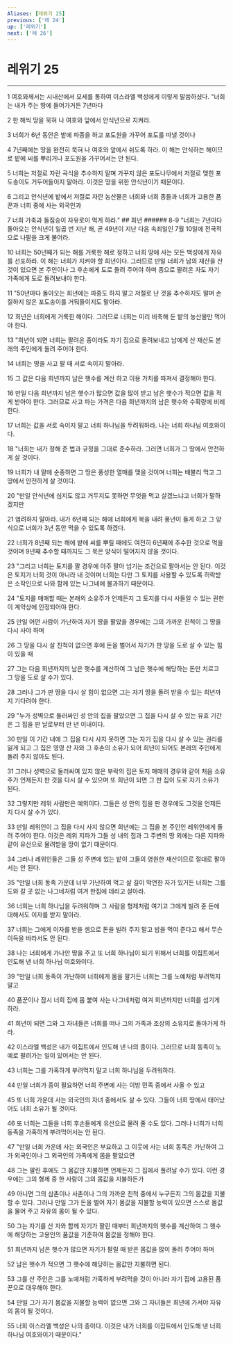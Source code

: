 ```yaml
---
Aliases: [레위기 25]
previous: ['레 24']
up: ['레위기']
next: ['레 26']
---
```

# 레위기 25

***


1 여호와께서는 시내산에서 모세를 통하여 이스라엘 백성에게 이렇게 말씀하셨다. "너희는 내가 주는 땅에 들어가거든 7년마다 

2 한 해씩 땅을 묵혀 나 여호와 앞에서 안식년으로 지켜라. 

3 너희가 6년 동안은 밭에 파종을 하고 포도원을 가꾸어 포도를 따낼 것이나 

4 7년째에는 땅을 완전히 묵혀 나 여호와 앞에서 쉬도록 하라. 이 해는 안식하는 해이므로 밭에 씨를 뿌리거나 포도원을 가꾸어서는 안 된다. 

5 너희는 저절로 자란 곡식을 추수하지 말며 가꾸지 않은 포도나무에서 저절로 맺힌 포도송이도 거두어들이지 말아라. 이것은 땅을 위한 안식년이기 때문이다. 

6 그리고 안식년에 밭에서 저절로 자란 농산물은 너희와 너희 종들과 너희가 고용한 품꾼과 너희 중에 사는 외국인과 

7 너희 가축과 들짐승이 자유로이 먹게 하라." ## 희년 ###### 8-9 "너희는 7년마다 돌아오는 안식년이 일곱 번 지난 해, 곧 49년이 지난 다음 속죄일인 7월 10일에 전국적으로 나팔을 크게 불어라. 

10 너희는 50년째가 되는 해를 거룩한 해로 정하고 너희 땅에 사는 모든 백성에게 자유를 선포하라. 이 해는 너희가 지켜야 할 희년이다. 그러므로 만일 너희가 남의 재산을 산 것이 있으면 본 주인이나 그 후손에게 도로 돌려 주어야 하며 종으로 팔려온 자도 자기 가족에게 도로 돌려보내야 한다. 

11 "50년마다 돌아오는 희년에는 파종도 하지 말고 저절로 난 것을 추수하지도 말며 손질하지 않은 포도송이를 거둬들이지도 말아라. 

12 희년은 너희에게 거룩한 해이다. 그러므로 너희는 미리 비축해 둔 밭의 농산물만 먹어야 한다. 

13 "희년이 되면 너희는 팔려온 종이라도 자기 집으로 돌려보내고 남에게 산 재산도 본래의 주인에게 돌려 주어야 한다. 

14 너희는 땅을 사고 팔 때 서로 속이지 말아라. 

15 그 값은 다음 희년까지 남은 햇수를 계산 하고 이용 가치를 따져서 결정해야 한다. 

16 만일 다음 희년까지 남은 햇수가 많으면 값을 많이 받고 남은 햇수가 적으면 값을 적게 받아야 한다. 그러므로 사고 파는 가격은 다음 희년까지의 남은 햇수와 수확량에 비례한다. 

17 너희는 값을 서로 속이지 말고 너희 하나님을 두려워하라. 나는 너희 하나님 여호와이다. 

18 "너희는 내가 정해 준 법과 규정을 그대로 준수하라. 그러면 너희가 그 땅에서 안전하게 살 것이다. 

19 너희가 내 말에 순종하면 그 땅은 풍성한 열매를 맺을 것이며 너희는 배불리 먹고 그 땅에서 안전하게 살 것이다. 

20 "만일 안식년에 심지도 않고 거두지도 못하면 무엇을 먹고 살겠느냐고 너희가 말하겠지만 

21 염려하지 말아라. 내가 6년째 되는 해에 너희에게 복을 내려 풍년이 들게 하고 그 양식으로 너희가 3년 동안 먹을 수 있도록 하겠다. 

22 너희가 8년째 되는 해에 밭에 씨를 뿌릴 때에도 여전히 6년째에 추수한 것으로 먹을 것이며 9년째 추수할 때까지도 그 묵은 양식이 떨어지지 않을 것이다. 

23 "그리고 너희는 토지를 팔 경우에 아주 팔아 넘기는 조건으로 팔아서는 안 된다. 이것은 토지가 너희 것이 아니라 내 것이며 너희는 다만 그 토지를 사용할 수 있도록 허락받은 소작인으로 나와 함께 있는 나그네에 불과하기 때문이다. 

24 "토지를 매매할 때는 본래의 소유주가 언제든지 그 토지를 다시 사들일 수 있는 권한이 계약상에 인정되어야 한다. 

25 만일 어떤 사람이 가난하여 자기 땅을 팔았을 경우에는 그의 가까운 친척이 그 땅을 다시 사야 하며 

26 그 땅을 다시 살 친척이 없으면 후에 돈을 벌어서 자기가 판 땅을 도로 살 수 있는 힘이 있을 때 

27 그는 다음 희년까지의 남은 햇수를 계산하여 그 남은 햇수에 해당하는 돈만 치르고 그 땅을 도로 살 수가 있다. 

28 그러나 그가 판 땅을 다시 살 힘이 없으면 그는 자기 땅을 돌려 받을 수 있는 희년까지 기다려야 한다. 

29 "누가 성벽으로 둘러싸인 성 안의 집을 팔았으면 그 집을 다시 살 수 있는 유효 기간은 그 집을 판 날로부터 만 년 이내이다. 

30 만일 이 기간 내에 그 집을 다시 사지 못하면 그는 자기 집을 다시 살 수 있는 권리를 잃게 되고 그 집은 영영 산 자와 그 후손의 소유가 되어 희년이 되어도 본래의 주인에게 돌려 주지 않아도 된다. 

31 그러나 성벽으로 둘러싸여 있지 않은 부락의 집은 토지 매매의 경우와 같이 처음 소유주가 언제든지 판 것을 다시 살 수 있으며 또 희년이 되면 그 판 집이 도로 자기 소유가 된다. 

32 그렇지만 레위 사람만은 예외이다. 그들은 성 안의 집을 판 경우에도 그것을 언제든지 다시 살 수가 있다. 

33 만일 레위인이 그 집을 다시 사지 않으면 희년에는 그 집을 본 주인인 레위인에게 돌려 주어야 한다. 이것은 레위 지파가 그들 성 내의 집과 그 주변의 땅 외에는 다른 지파와 같이 유산으로 물려받을 땅이 없기 때문이다. 

34 그러나 레위인들은 그들 성 주변에 있는 밭이 그들의 영원한 재산이므로 절대로 팔아서는 안 된다. 

35 "만일 너희 동족 가운데 너무 가난하여 먹고 살 길이 막연한 자가 있거든 너희는 그를 도와 갈 곳 없는 나그네처럼 여겨 한집에 데리고 살아라. 

36 너희는 너희 하나님을 두려워하며 그 사람을 형제처럼 여기고 그에게 빌려 준 돈에 대해서도 이자를 받지 말아라. 

37 너희는 그에게 이자를 받을 셈으로 돈을 빌려 주지 말고 밥을 먹여 준다고 해서 무슨 이득을 바라서도 안 된다. 

38 나는 너희에게 가나안 땅을 주고 또 너희 하나님이 되기 위해서 너희를 이집트에서 인도해 낸 너희 하나님 여호와이다. 

39 "만일 너희 동족이 가난하여 너희에게 몸을 팔거든 너희는 그를 노예처럼 부려먹지 말고 

40 품꾼이나 잠시 너희 집에 몸 붙여 사는 나그네처럼 여겨 희년까지만 너희를 섬기게 하라. 

41 희년이 되면 그와 그 자녀들은 너희를 떠나 그의 가족과 조상의 소유지로 돌아가게 하라. 

42 이스라엘 백성은 내가 이집트에서 인도해 낸 나의 종이다. 그러므로 너희 동족이 노예로 팔려가는 일이 있어서는 안 된다. 

43 너희는 그를 가혹하게 부려먹지 말고 너희 하나님을 두려워하라. 

44 만일 너희가 종이 필요하면 너희 주변에 사는 이방 민족 중에서 사올 수 있고 

45 또 너희 가운데 사는 외국인의 자녀 중에서도 살 수 있다. 그들이 너희 땅에서 태어났어도 너희 소유가 될 것이다. 

46 또 너희는 그들을 너희 후손들에게 유산으로 물려 줄 수도 있다. 그러나 너희가 너희 동족을 가혹하게 부려먹어서는 안 된다. 

47 "만일 너희 가운데 사는 외국인은 부요하고 그 이웃에 사는 너희 동족은 가난하여 그가 외국인이나 그 외국인의 가족에게 몸을 팔았으면 

48 그는 팔린 후에도 그 몸값만 지불하면 언제든지 그 집에서 풀려날 수가 있다. 이런 경우에는 그의 형제 중 한 사람이 그의 몸값을 지불하든가 

49 아니면 그의 삼촌이나 사촌이나 그의 가까운 친척 중에서 누구든지 그의 몸값을 지불할 수 있다. 그러나 만일 그가 돈을 벌어 자기 몸값을 지불할 능력이 있으면 스스로 몸값을 물어 주고 자유의 몸이 될 수 있다. 

50 그는 자기를 산 자와 함께 자기가 팔린 때부터 희년까지의 햇수를 계산하여 그 햇수에 해당하는 고용인의 품값을 기준하여 몸값을 정해야 한다. 

51 희년까지 남은 햇수가 많으면 자기가 팔릴 때 받은 몸값을 많이 돌려 주어야 하며 

52 남은 햇수가 적으면 그 햇수에 해당하는 몸값만 지불하면 된다. 

53 그를 산 주인은 그를 노예처럼 가혹하게 부려먹을 것이 아니라 자기 집에 고용된 품꾼으로 대우해야 한다. 

54 만일 그가 자기 몸값을 지불할 능력이 없으면 그와 그 자녀들은 희년에 가서야 자유의 몸이 될 것이다. 

55 너희 이스라엘 백성은 나의 종이다. 이것은 내가 너희를 이집트에서 인도해 낸 너희 하나님 여호와이기 때문이다."
